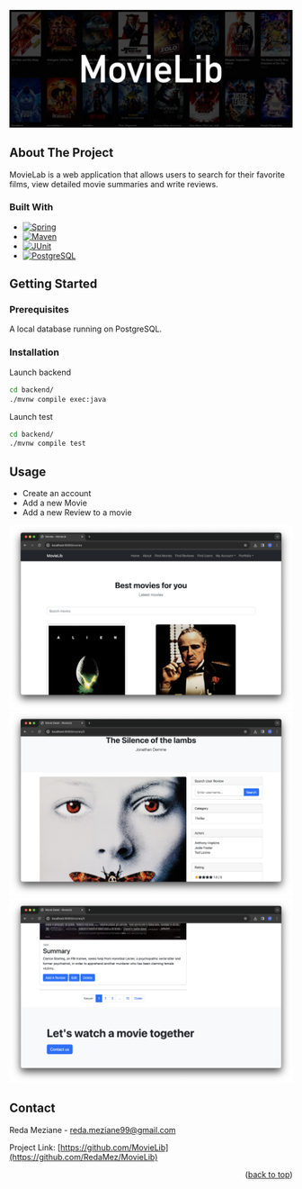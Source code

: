 
[![](./res/movielib-home.png)](./res/movielib-home.png)

<!-- ABOUT THE PROJECT -->
## About The Project

MovieLab is a web application that allows users to search for their favorite films, 
view detailed movie summaries and write reviews.

### Built With

* [![Spring][Spring.io]][Spring-url]
* [![Maven][Maven.com]][Maven-url]
* [![JUnit][JUnit.com]][JUnit-url]
* [![PostgreSQL][PostgreSQL.org]][PostgreSQL-url]

<!-- GETTING STARTED -->
## Getting Started

### Prerequisites

A local database running on PostgreSQL.

### Installation

Launch backend
```sh
cd backend/
./mvnw compile exec:java
```

Launch test
```sh
cd backend/
./mvnw compile test
```

<!-- USAGE -->
## Usage

- Create an account
- Add a new Movie
- Add a new Review to a movie

[![](./res/movielib-homepage-screenshot.png)](./res/movielib-homepage-screenshot.png)
[![](./res/movielib-detail-screenshot.png)](./res/movielib-detail-screenshot.png)
[![](./res/movielib-detail-screenshot2.png)](./res/movielib-detail-screenshot2.png)

<!-- CONTACT -->
## Contact

Reda Meziane - reda.meziane99@gmail.com

Project Link: [https://github.com/MovieLib](https://github.com/RedaMez/MovieLib)

<p align="right">(<a href="#readme-top">back to top</a>)</p>

<!-- MARKDOWN LINKS & IMAGES -->
<!-- https://www.markdownguide.org/basic-syntax/#reference-style-links -->
[Spring.io]: https://img.shields.io/badge/spring-6DB33F?style=for-the-badge&logo=spring&logoColor=white
[Spring-url]: https://spring.io
[Maven.com]: https://img.shields.io/badge/Maven-C71A36?style=for-the-badge&logo=apachemaven&logoColor=white
[Maven-url]: https://apache.org
[JUnit.com]: https://img.shields.io/badge/JUnit5-25A162?style=for-the-badge&logo=junit5&logoColor=white
[JUnit-url]: https://junit.org
[PostgreSQL.org]: https://img.shields.io/badge/postgresql-4169E1?style=for-the-badge&logo=postgresql&logoColor=white
[PostgreSQL-url]: https://postgresql.org
